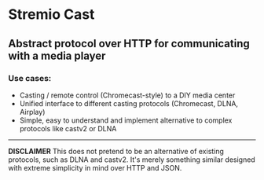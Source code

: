 # Stremio Cast

## Abstract protocol over HTTP for communicating with a media player

### Use cases:

* Casting / remote control (Chromecast-style) to a DIY media center
* Unified interface to different casting protocols (Chromecast, DLNA, Airplay)
* Simple, easy to understand and implement alternative to complex protocols like castv2 or DLNA

--------

**DISCLAIMER** This does not pretend to be an alternative of existing protocols, such as DLNA and castv2. It's merely something similar designed with extreme simplicity in mind over HTTP and JSON.
